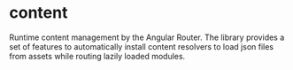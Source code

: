 # content

Runtime content management by the Angular Router. The library provides a set of features to automatically install content resolvers to load json files from assets while routing lazily loaded modules.
